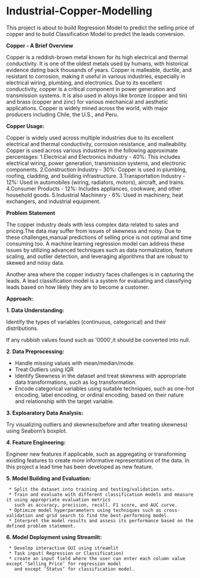 # Industrial-Copper-Modelling
This project is about to build Regression Model to predict the selling price of copper and to build Classification Model to predict the leads conversion.

**Copper - A Brief Overview**

Copper is a reddish-brown metal known for its high electrical and thermal conductivity.
It is one of the oldest metals used by humans, with historical evidence dating back thousands of years. Copper is malleable, ductile, and resistant to corrosion, making it useful in various industries, especially in electrical wiring, plumbing, and electronics.
Due to its excellent conductivity, copper is a critical component in power generation and transmission systems.
It is also used in alloys like bronze (copper and tin) and brass (copper and zinc) for various mechanical and aesthetic applications.
Copper is widely mined across the world, with major producers including Chile, the U.S., and Peru.

**Copper Usage:**

Copper is widely used across multiple industries due to its excellent electrical and thermal conductivity, corrosion resistance, and malleability.
Copper is used across various industries in the following approximate percentages:
1.Electrical and Electronics Industry - 40%: This includes electrical wiring, power generation, transmission systems, and electronic components.
2.Construction Industry - 30%: Copper is used in plumbing, roofing, cladding, and building infrastructure.
3.Transportation Industry - 12%: Used in automobiles (wiring, radiators, motors), aircraft, and trains.
4.Consumer Products - 12%: Includes appliances, cookware, and other household goods.
5.Industrial Machinery - 6%: Used in machinery, heat exchangers, and industrial equipment.

**Problem Statement**

The copper industry deals with less complex data related to sales and pricing.The data may suffer from issues of skewness and noisy.
Due to these challenges,manual predictions of selling price is not optimal and time consuming too.
A machine learning regression model can address these issues by utilizing advanced techniques such as data normalization,
feature scaling, and outlier detection, and leveraging algorithms that are robust to skewed and noisy data.

Another area where the copper industry faces challenges is in capturing the leads. 
A lead classification model is a system for evaluating and classifying leads based on how likely they are to become a customer.

**Approach:**

**1. Data Understanding:**

Identify the types of variables (continuous, categorical) and their distributions.

If any rubbish values found such as '0000',it should be converted into null.

**2. Data Preprocessing:**

  * Handle missing values with mean/median/mode.
  * Treat Outliers using IQR
  * Identify Skewness in the dataset and treat skewness with appropriate data transformations,
    such as log transformation.
  * Encode categorical variables using suitable techniques, such as one-hot encoding, label encoding,
    or ordinal encoding, based on their nature and relationship with the target variable.

**3. Exploaratory Data Analysis:**

  Try visualizing outliers and skewness(before and after treating skewness) using Seaborn’s boxplot.

**4. Feature Engineering:**

Engineer new features if applicable, such as aggregating or transforming existing features to create more informative representations of the data.
In this project a lead time has been developed as new feature.

**5. Model Building and Evaluation:**

     * Split the dataset into training and testing/validation sets.
     * Train and evaluate with different classification models and measure it using appropriate evaluation metrics
       such as accuracy, precision, recall, F1 score, and AUC curve.
     * Optimize model hyperparameters using techniques such as cross-validation and grid search to find the best-performing model.
     * Interpret the model results and assess its performance based on the defined problem statement.

**6. Model Deployment using Streamlit:**

     * Develop interactive GUI using streamlit
     * Task input( Regression or Classification)
     * create an input field where the user can enter each column value except ‘Selling_Price’ for regression model 
       and except ‘Status’ for classification model.


  







